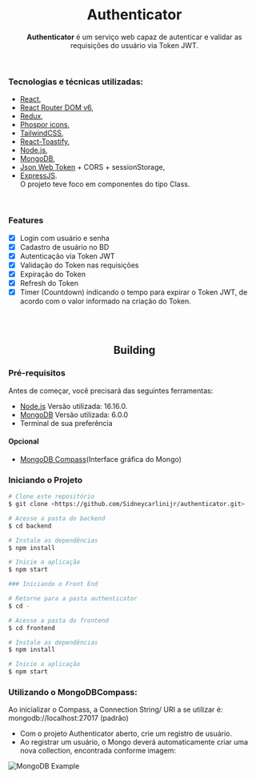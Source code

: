 <h1 align="center">Authenticator</h1>

<p align="center"><strong>Authenticator</strong> é um serviço web capaz de autenticar e validar as requisições do usuário via Token JWT.</p>

</br>

### Tecnologias e técnicas utilizadas: 

- [React](https://pt-br.reactjs.org/),
- [React Router DOM v6](https://reactrouter.com/docs/en/v6/getting-started/overview),
- [Redux](https://redux.js.org/), 
- [Phospor icons](https://phosphoricons.com/),
- [TailwindCSS](https://tailwindcss.com/), 
- [React-Toastify](https://npm.io/package/react-toastify),
- [Node.js](https://nodejs.org/en/), 
- [MongoDB](https://www.mongodb.com/),
- [Json Web Token](https://jwt.io/) + CORS + sessionStorage,
- [ExpressJS](https://expressjs.com/). </br>
O projeto teve foco em componentes do tipo Class.

</br>

### Features

- [x] Login com usuário e senha
- [x] Cadastro de usuário no BD
- [x] Autenticação via Token JWT
- [x] Validação do Token nas requisições
- [x] Expiração do Token
- [x] Refresh do Token
- [x] Timer (Countdown) indicando o tempo para expirar o Token JWT, de acordo com o valor informado na criação do Token.

</br></br>

<h2 align="center">Building</h2>

### Pré-requisitos

Antes de começar, você precisará das seguintes ferramentas:
</br>
- [Node.js](https://nodejs.org/en/) Versão utilizada: 16.16.0. 
- [MongoDB](https://www.mongodb.com/try/download/community) Versão utilizada: 6.0.0
- Terminal de sua preferência


<h4>Opcional</h4>

- [MongoDB Compass](https://www.mongodb.com/pt-br/products/compass)(Interface gráfica do Mongo)


### Iniciando o Projeto

```bash
# Clone este repositório
$ git clone <https://github.com/Sidneycarlinijr/authenticator.git>

# Acesse a pasta do backend
$ cd backend

# Instale as dependências
$ npm install

# Inicie a aplicação
$ npm start

### Iniciando o Front End

# Retorne para a pasta authenticator
$ cd -

# Acesse a pasta do frontend
$ cd frontend

# Instale as dependências
$ npm install

# Inicie a aplicação
$ npm start
```

### Utilizando o MongoDBCompass:

Ao inicializar o Compass, a Connection String/ URI a se utilizar é: mongodb://localhost:27017 (padrão)

- Com o projeto Authenticator aberto, crie um registro de usuário. 
- Ao registrar um usuário, o Mongo deverá automaticamente criar uma nova collection, encontrada conforme imagem: 


![MongoDB Example](https://user-images.githubusercontent.com/56966244/179994233-300c7bf9-aeb5-4ec2-988c-f6a9c02443a0.png)

